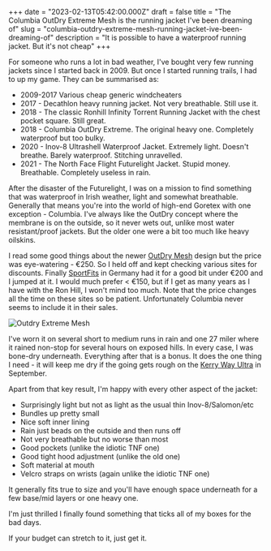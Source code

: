 +++
date = "2023-02-13T05:42:00.000Z"
draft = false
title = "The Columbia OutDry Extreme Mesh is the running jacket I've been dreaming of"
slug = "columbia-outdry-extreme-mesh-running-jacket-ive-been-dreaming-of"
description = "It is possible to have a waterproof running jacket. But it's not cheap"
+++

For someone who runs a lot in bad weather, I've bought very few running jackets since I started back in 2009. But once I started running trails, I had to up my game. They can be summarised as:

* 2009-2017 Various cheap generic windcheaters 
* 2017 - Decathlon heavy running jacket. Not very breathable. Still use it.
* 2018 - The classic Ronhill Infinity Torrent Running Jacket with the chest pocket square. Still great.
* 2018 - Columbia OutDry Extreme. The original heavy one. Completely waterproof but too bulky.
* 2020 - Inov-8 Ultrashell Waterproof Jacket. Extremely light. Doesn't breathe. Barely waterproof. Stitching unravelled.
* 2021 - The North Face Flight Futurelight Jacket. Stupid money. Breathable. Completely useless in rain.

After the disaster of the Futurelight, I was on a mission to find something that was waterproof in Irish weather, light and somewhat breathable. Generally that means you're into the world of high-end Goretex with one exception - Columbia. I've always like the OutDry concept where the membrane is on the outside, so it never wets out, unlike most water resistant/proof jackets. But the older one were a bit too much like heavy oilskins.

I read some good things about the newer [OutDry Mesh](https://www.columbiasportswear.ie/IE/p/mens-outdry-extreme-mesh-waterproof-shell-jacket-1988551.html) design but the price was eye-watering - €250. So I held off and kept checking various sites for discounts. Finally [SportFits](https://sportfits.eu/shopware.php?sViewport=detail&sArticle=163652) in Germany had it for a good bit under €200 and I jumped at it. I would much prefer < €150, but if I get as many years as I have with the Ron Hill, I won't mind too much. Note that the price changes all the time on these sites so be patient. Unfortunately Columbia never seems to include it in their sales.

![Outdry Extreme Mesh](/images/2023/02/outdry_ex.jpg)

I've worn it on several short to medium runs in rain and one 27 miler where it rained non-stop for several hours on exposed hills. In every case, I was bone-dry underneath. Everything after that is a bonus. It does the one thing I need - it will keep me dry if the going gets rough on the [Kerry Way Ultra](https://kerrywayultra.com/kerry-way-ultra/) in September.

Apart from that key result, I'm happy with every other aspect of the jacket:

* Surprisingly light but not as light as the usual thin Inov-8/Salomon/etc
* Bundles up pretty small
* Nice soft inner lining
* Rain just beads on the outside and then runs off
* Not very breathable but no worse than most
* Good pockets (unlike the idiotic TNF one)
* Good tight hood adjustment (unlike the old one)
* Soft material at mouth
* Velcro straps on wrists (again unlike the idiotic TNF one)

It generally fits true to size and you'll have enough space underneath for a few base/mid layers or one heavy one.

I'm just thrilled I finally found something that ticks all of my boxes for the bad days. 

If your budget can stretch to it, just get it.
